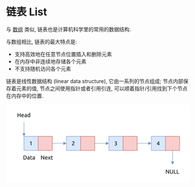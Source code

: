# 链表 List

与 [数组](../array/index.md) 类似, 链表也是计算机科学里的常用的数据结构.

与数组相比, 链表的最大特点是:

- 支持高效地在任意节点位置插入和删除元素
- 在内存中非连续地存储各个元素
- 不支持随机访问各个元素

链表是线性数据结构 (linear data structure), 它由一系列的节点组成; 节点内部保存着元素的值,
节点之间使用指针或者引用引连, 可以顺着指针/引用找到下个节点在内存中的位置.

![list layout](assets/list-layout.svg)